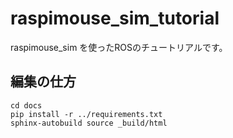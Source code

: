 # raspimouse_sim_tutorial

raspimouse_sim を使ったROSのチュートリアルです。

## 編集の仕方

```
cd docs
pip install -r ../requirements.txt
sphinx-autobuild source _build/html
```
